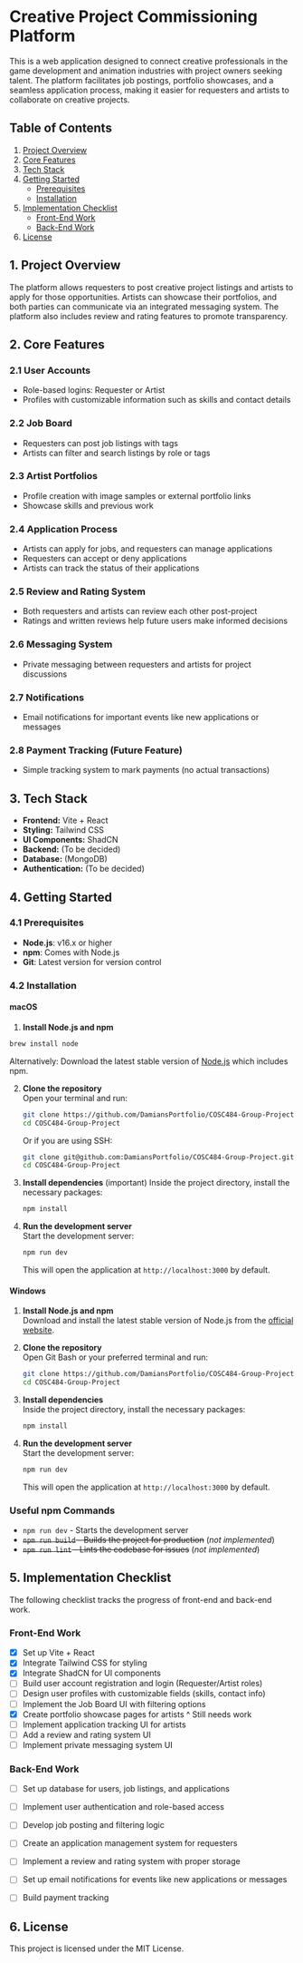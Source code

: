 # Creative Project Commissioning Platform

This is a web application designed to connect creative professionals in the game development and animation industries with project owners seeking talent. The platform facilitates job postings, portfolio showcases, and a seamless application process, making it easier for requesters and artists to collaborate on creative projects.

## Table of Contents

1. [Project Overview](#1-project-overview)
2. [Core Features](#2-core-features)
3. [Tech Stack](#3-tech-stack)
4. [Getting Started](#4-getting-started)
   - [Prerequisites](#41-prerequisites)
   - [Installation](#42-installation)
5. [Implementation Checklist](#5-implementation-checklist)
   - [Front-End Work](#front-end-work)
   - [Back-End Work](#back-end-work)
6. [License](#6-license)



## 1. Project Overview

The platform allows requesters to post creative project listings and artists to apply for those opportunities. Artists can showcase their portfolios, and both parties can communicate via an integrated messaging system. The platform also includes review and rating features to promote transparency.


## 2. Core Features

### 2.1 User Accounts
- Role-based logins: Requester or Artist
- Profiles with customizable information such as skills and contact details

### 2.2 Job Board
- Requesters can post job listings with tags
- Artists can filter and search listings by role or tags

### 2.3 Artist Portfolios
- Profile creation with image samples or external portfolio links
- Showcase skills and previous work

### 2.4 Application Process
- Artists can apply for jobs, and requesters can manage applications
- Requesters can accept or deny applications
- Artists can track the status of their applications

### 2.5 Review and Rating System
- Both requesters and artists can review each other post-project
- Ratings and written reviews help future users make informed decisions

### 2.6 Messaging System
- Private messaging between requesters and artists for project discussions

### 2.7 Notifications
- Email notifications for important events like new applications or messages

### 2.8 Payment Tracking (Future Feature)
- Simple tracking system to mark payments (no actual transactions)


## 3. Tech Stack

- **Frontend:** Vite + React
- **Styling:** Tailwind CSS
- **UI Components:** ShadCN
- **Backend:** (To be decided)
- **Database:** (MongoDB)
- **Authentication:** (To be decided)


## 4. Getting Started

### 4.1 Prerequisites

- **Node.js**: v16.x or higher
- **npm**: Comes with Node.js
- **Git**: Latest version for version control

### 4.2 Installation

#### macOS

1.  **Install Node.js and npm**  
   ```bash
   brew install node
   ```
   Alternatively:
   Download the latest stable version of [Node.js](https://nodejs.org/en/) which includes npm.


2. **Clone the repository**  
   Open your terminal and run:
   ```bash
   git clone https://github.com/DamiansPortfolio/COSC484-Group-Project.git
   cd COSC484-Group-Project
   ```
   Or if you are using SSH:
   ```bash
   git clone git@github.com:DamiansPortfolio/COSC484-Group-Project.git
   cd COSC484-Group-Project
   ```

3. **Install dependencies** (important)
   Inside the project directory, install the necessary packages:
   ```bash
   npm install
   ```

4. **Run the development server**  
   Start the development server:
   ```bash
   npm run dev
   ```

   This will open the application at `http://localhost:3000` by default.

#### Windows

1. **Install Node.js and npm**  
   Download and install the latest stable version of Node.js from the [official website](https://nodejs.org/en/).

2. **Clone the repository**  
   Open Git Bash or your preferred terminal and run:
   ```bash
   git clone https://github.com/DamiansPortfolio/COSC484-Group-Project.git
   cd COSC484-Group-Project
   ```

3. **Install dependencies**  
   Inside the project directory, install the necessary packages:
   ```bash
   npm install
   ```

4. **Run the development server**  
   Start the development server:
   ```bash
   npm run dev
   ```

   This will open the application at `http://localhost:3000` by default.

### Useful npm Commands

- `npm run dev` - Starts the development server
- ~~`npm run build` - Builds the project for production~~ (*not implemented*)
- ~~`npm run lint` - Lints the codebase for issues~~ (*not implemented*)


## 5. Implementation Checklist

The following checklist tracks the progress of front-end and back-end work.

### Front-End Work

- [x] Set up Vite + React
- [x] Integrate Tailwind CSS for styling
- [x] Integrate ShadCN for UI components
- [ ] Build user account registration and login (Requester/Artist roles)
- [ ] Design user profiles with customizable fields (skills, contact info)
- [ ] Implement the Job Board UI with filtering options
- [x] Create portfolio showcase pages for artists 
      ^ Still needs work
- [ ] Implement application tracking UI for artists
- [ ] Add a review and rating system UI
- [ ] Implement private messaging system UI

### Back-End Work

- [ ] Set up database for users, job listings, and applications
- [ ] Implement user authentication and role-based access
- [ ] Develop job posting and filtering logic
- [ ] Create an application management system for requesters
- [ ] Implement a review and rating system with proper storage
- [ ] Set up email notifications for events like new applications or messages
- [ ] Build payment tracking


## 6. License

This project is licensed under the MIT License.
